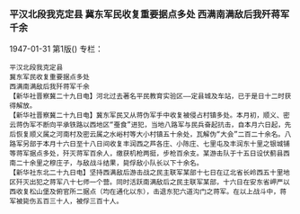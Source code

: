 ### 平汉北段我克定县  冀东军民收复重要据点多处  西满南满敌后我歼蒋军千余

1947-01-31
第1版()
专栏：

    平汉北段我克定县
    冀东军民收复重要据点多处
    西满南满敌后我歼蒋军千余
    【新华社晋察冀二十九日电】河北过去著名平民教育实验区——定县城及车站，已于是日十二时获得解放。
    【新华社晋察冀二十九日电】冀东军民又从蒋伪军手中收复被侵占村镇多处。本月初，顺义、密云蒋伪军不断向平承铁路以西地区“蚕食”进犯，当地八路军与民兵奋起抗击，自本月六日起，先后恢复顺义属之河南村及密云属之水峪村等大小村镇五十余处，瓦解伪“大会”二百二十余名。八路军另部于本月十六日至十八日间收复丰润西之芦各庄、小陈庄、七里屯及丰润东十里之银城铺等蒋军据点多处，歼灭蒋军百余人，缴获机枪两挺，步枪百余支。某游击队于十五日设伏蓟县西南二十余里之穆庄子，与敌战斗结果，毙俘敌小队长以下十余名。
    【新华社东北二十九日电】坚持西满敌后游击战之民主联军某部十七日在辽北省长岭西五十里地区歼灭出犯之蒋军八十七师一个营。同时活跃南满敌后之民主联军某部，十六日在安东省岬严以西收复松山堡及俯官所二据点（均在通化以东），击退东犯六道沟门之蒋军。在以上战斗中，蒋军被毙伤五百三十人，被俘三百十人。
